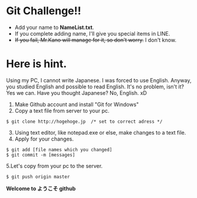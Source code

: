 # Git Challenge!!
- Add your name to __NameList.txt__.
- If you complete adding name, I'll give you special items in LINE.
- ~~If you fail, Mr.Kano will manage for it, so don't worry.~~ I don't know.


# Here is hint.
Using my PC, I cannot write Japanese. I was forced to use English.
Anyway, you studied English and possible to read English. It's no problem, isn't it? Yes we can.
Have you thought Japanese? No, English. xD

1. Make Github account and install "Git for Windows"
2. Copy a text file from server to your pc. 

```
$ git clone http://hogehoge.jp  /* set to correct adress */
```

3. Using text editor, like notepad.exe or else, make changes to a text file. 
4. Apply for your changes.

```
$ git add [file names which you changed]
$ git commit -m [messages]
```

5.Let's copy from your pc to the server.
```
$ git push origin master
```

<b>Welcome to ようこそ github</b>